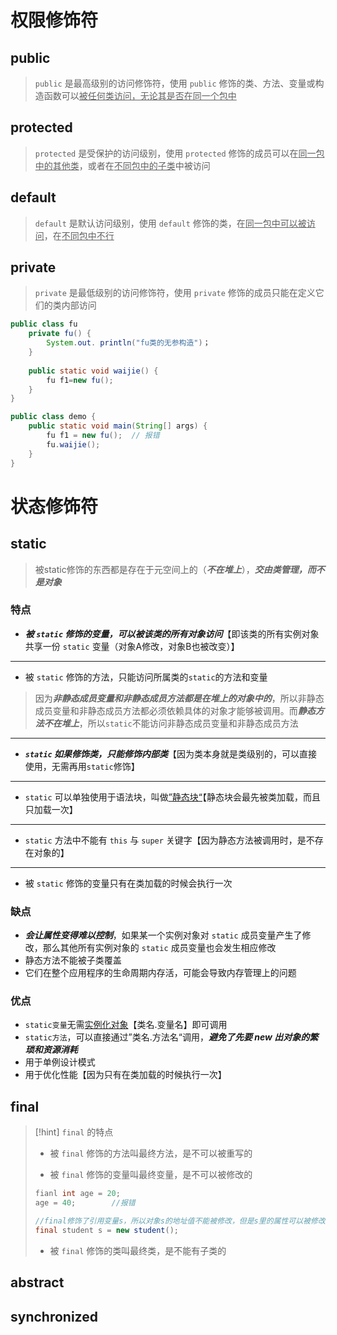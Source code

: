 # 权限修饰符
## public
>`public` 是最高级别的访问修饰符，使用 `public` 修饰的类、方法、变量或构造函数可以<u>被任何类访问，无论其是否在同一个包中</u>
## protected
>`protected` 是受保护的访问级别，使用 `protected` 修饰的成员可以在<u>同一包中的其他类</u>，或者在<u>不同包中的子类</u>中被访问
## default
>`default` 是默认访问级别，使用 `default` 修饰的类，在<u>同一包中可以被访问</u>，在<u>不同包中不行</u>
## private
> `private` 是最低级别的访问修饰符，使用 `private` 修饰的成员只能在定义它们的类内部访问

```java
public class fu
	private fu() {
		System.out. println("fu类的无参构造")；
	}
		
	public static void waijie() {
		fu f1=new fu();
	}
}
```

```java
public class demo {
	public static void main(String[] args) {
		fu f1 = new fu();  // 报错
		fu.waijie();
	}
}
```


# 状态修饰符
## static
>被static修饰的东西都是存在于元空间上的（***不在堆上***），***交由类管理，而不是对象***

### 特点
-  ***被 `static` 修饰的变量，可以被该类的所有对象访问***【即该类的所有实例对象共享一份 `static` 变量（对象A修改，对象B也被改变）】
---
-  被 `static` 修饰的方法，只能访问所属类的`static`的方法和变量

>因为***非静态成员变量和非静态成员方法都是在堆上的对象中的***，所以非静态成员变量和非静态成员方法都必须依赖具体的对象才能够被调用。而***静态方法不在堆上***，所以`static`不能访问非静态成员变量和非静态成员方法

---
-  ***`static` 如果修饰类，只能修饰内部类***【因为类本身就是类级别的，可以直接使用，无需再用`static`修饰】
---
-  `static` 可以单独使用于语法块，叫做<u>”静态块“</u>【静态块会最先被类加载，而且只加载一次】
---
-  `static` 方法中不能有 `this` 与 `super` 关键字【因为静态方法被调用时，是不存在对象的】
---
-  被 `static` 修饰的变量只有在类加载的时候会执行一次

### 缺点
- ***会让属性变得难以控制***，如果某一个实例对象对 `static` 成员变量产生了修改，那么其他所有实例对象的 `static` 成员变量也会发生相应修改
- 静态方法不能被子类覆盖
- 它们在整个应用程序的生命周期内存活，可能会导致内存管理上的问题

### 优点
- `static变量`无需<u>实例化对象</u>【类名.变量名】即可调用
- `static方法`，可以直接通过”类名.方法名“调用，***避免了先要 new 出对象的繁琐和资源消耗***
- 用于单例设计模式
- 用于优化性能【因为只有在类加载的时候执行一次】

## final
>[!hint] `final` 的特点
> -  被 `final` 修饰的方法叫最终方法，是不可以被重写的
> 
> -  被 `final` 修饰的变量叫最终变量，是不可以被修改的
> ```java
> fianl int age = 20;
> age = 40;        //报错
> ```
> 
> ```java
> //final修饰了引用变量s，所以对象s的地址值不能被修改，但是s里的属性可以被修改
> final student s = new student();    
> ```
> 
> -  被 `final` 修饰的类叫最终类，是不能有子类的

## abstract

## synchronized













































